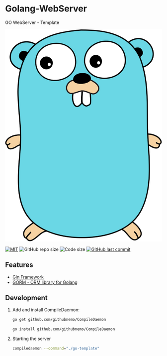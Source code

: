 # Golang-WebServer
GO WebServer - Template

![Title](https://raw.githubusercontent.com/qdm12/go-template/main/title.svg)

[![MIT](https://img.shields.io/github/license/DiyanApostolov/Golang-WebServer)](https://github.com/DiyanApostolov/Golang-WebServer/master/LICENSE)
![GitHub repo size](https://img.shields.io/github/repo-size/DiyanApostolov/Golang-WebServer)
![Code size](https://img.shields.io/github/languages/code-size/DiyanApostolov/Golang-WebServer)
[![GitHub last commit](https://img.shields.io/github/last-commit/DiyanApostolov/Golang-WebServer.svg)](https://github.com/DiyanApostolov/Golang-WebServer/commits/main)

## Features

- [Gin Framework](https://gin-gonic.com/docs/)
- [GORM - ORM library for Golang](https://gorm.io/docs/)

## Development

1. Add and install CompileDaemon:
    ```sh
    go get github.com/githubnemo/CompileDaemon  
    ```
    ```sh
    go install github.com/githubnemo/CompileDaemon  
    ```
2. Starting the server
    ```sh
    compiledaemon --command="./go-template"
    ```
